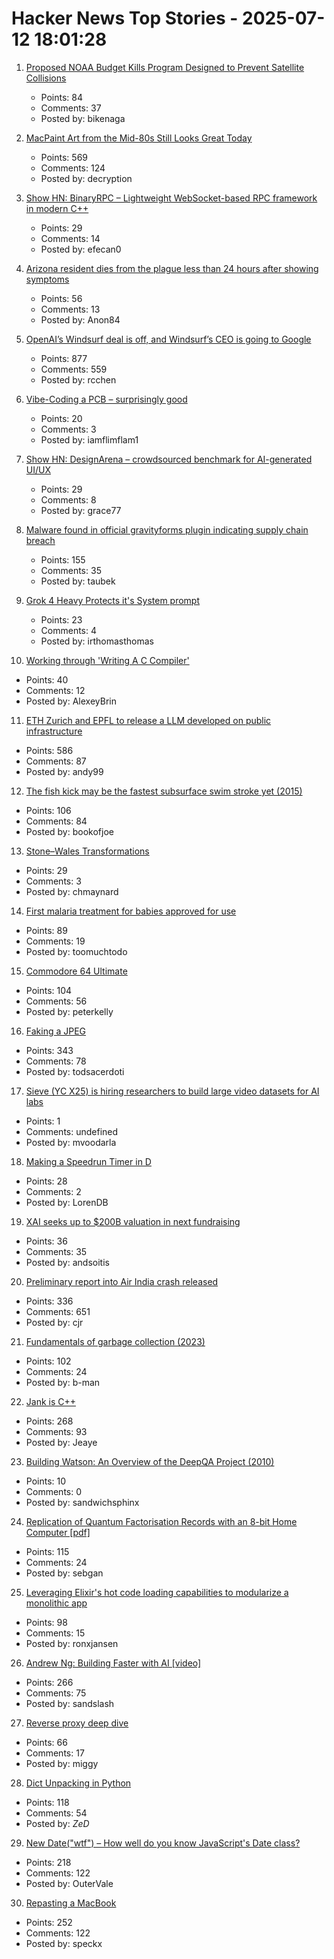 # Hacker News Top Stories - 2025-07-12 18:01:28

1. [Proposed NOAA Budget Kills Program Designed to Prevent Satellite Collisions](https://skyandtelescope.org/astronomy-news/proposed-noaa-budget-kills-program-to-prevent-satellite-collisions/)
   - Points: 84
   - Comments: 37
   - Posted by: bikenaga

2. [MacPaint Art from the Mid-80s Still Looks Great Today](https://blog.decryption.net.au/posts/macpaint.html)
   - Points: 569
   - Comments: 124
   - Posted by: decryption

3. [Show HN: BinaryRPC – Lightweight WebSocket-based RPC framework in modern C++](https://github.com/efecan0/binaryrpc-framework)
   - Points: 29
   - Comments: 14
   - Posted by: efecan0

4. [Arizona resident dies from the plague less than 24 hours after showing symptoms](https://www.independent.co.uk/news/health/arizona-plague-death-cases-b2787325.html)
   - Points: 56
   - Comments: 13
   - Posted by: Anon84

5. [OpenAI’s Windsurf deal is off, and Windsurf’s CEO is going to Google](https://www.theverge.com/openai/705999/google-windsurf-ceo-openai)
   - Points: 877
   - Comments: 559
   - Posted by: rcchen

6. [Vibe-Coding a PCB – surprisingly good](https://atomic14.substack.com/p/vibe-coding-a-pcb-surprisingly-good)
   - Points: 20
   - Comments: 3
   - Posted by: iamflimflam1

7. [Show HN: DesignArena – crowdsourced benchmark for AI-generated UI/UX](https://www.designarena.ai/)
   - Points: 29
   - Comments: 8
   - Posted by: grace77

8. [Malware found in official gravityforms plugin indicating supply chain breach](https://patchstack.com/articles/critical-malware-found-in-gravityforms-official-plugin-site/)
   - Points: 155
   - Comments: 35
   - Posted by: taubek

9. [Grok 4 Heavy Protects it's System prompt](https://simonwillison.net/2025/Jul/12/grok-4-heavy/)
   - Points: 23
   - Comments: 4
   - Posted by: irthomasthomas

10. [Working through 'Writing A C Compiler'](https://jollygoodsw.wordpress.com/2025/03/13/working-through-writing-a-c-compiler/)
   - Points: 40
   - Comments: 12
   - Posted by: AlexeyBrin

11. [ETH Zurich and EPFL to release a LLM developed on public infrastructure](https://ethz.ch/en/news-and-events/eth-news/news/2025/07/a-language-model-built-for-the-public-good.html)
   - Points: 586
   - Comments: 87
   - Posted by: andy99

12. [The fish kick may be the fastest subsurface swim stroke yet (2015)](https://nautil.us/is-this-new-swim-stroke-the-fastest-yet-235511/)
   - Points: 106
   - Comments: 84
   - Posted by: bookofjoe

13. [Stone–Wales Transformations](https://johncarlosbaez.wordpress.com/2025/07/12/stone-wales-transformation/)
   - Points: 29
   - Comments: 3
   - Posted by: chmaynard

14. [First malaria treatment for babies approved for use](https://www.bbc.com/news/articles/c89e872jdjxo)
   - Points: 89
   - Comments: 19
   - Posted by: toomuchtodo

15. [Commodore 64 Ultimate](https://www.commodore.net)
   - Points: 104
   - Comments: 56
   - Posted by: peterkelly

16. [Faking a JPEG](https://www.ty-penguin.org.uk/~auj/blog/2025/03/25/fake-jpeg/)
   - Points: 343
   - Comments: 78
   - Posted by: todsacerdoti

17. [Sieve (YC X25) is hiring researchers to build large video datasets for AI labs](https://sievedata.com/about/jobs)
   - Points: 1
   - Comments: undefined
   - Posted by: mvoodarla

18. [Making a Speedrun Timer in D](https://bradley.chatha.dev/blog/linux-speedrun-timer-dlang/post/)
   - Points: 28
   - Comments: 2
   - Posted by: LorenDB

19. [XAI seeks up to $200B valuation in next fundraising](https://www.ft.com/content/25aab987-c2a1-4fca-8883-38a617269b68)
   - Points: 36
   - Comments: 35
   - Posted by: andsoitis

20. [Preliminary report into Air India crash released](https://www.bbc.co.uk/news/live/cx20p2x9093t)
   - Points: 336
   - Comments: 651
   - Posted by: cjr

21. [Fundamentals of garbage collection (2023)](https://learn.microsoft.com/en-us/dotnet/standard/garbage-collection/fundamentals)
   - Points: 102
   - Comments: 24
   - Posted by: b-man

22. [Jank is C++](https://jank-lang.org/blog/2025-07-11-jank-is-cpp/)
   - Points: 268
   - Comments: 93
   - Posted by: Jeaye

23. [Building Watson: An Overview of the DeepQA Project (2010)](https://ojs.aaai.org/aimagazine/index.php/aimagazine/article/view/2303)
   - Points: 10
   - Comments: 0
   - Posted by: sandwichsphinx

24. [Replication of Quantum Factorisation Records with an 8-bit Home Computer [pdf]](https://eprint.iacr.org/2025/1237.pdf)
   - Points: 115
   - Comments: 24
   - Posted by: sebgan

25. [Leveraging Elixir's hot code loading capabilities to modularize a monolithic app](https://lucassifoni.info/blog/leveraging-hot-code-loading-for-fun-and-profit/)
   - Points: 98
   - Comments: 15
   - Posted by: ronxjansen

26. [Andrew Ng: Building Faster with AI [video]](https://www.youtube.com/watch?v=RNJCfif1dPY)
   - Points: 266
   - Comments: 75
   - Posted by: sandslash

27. [Reverse proxy deep dive](https://medium.com/@mitendra_mahto/cross-posted-from-https-startwithawhy-com-reverseproxy-2024-01-15-reverseproxy-deep-dive-html-c3443dc3e0e5)
   - Points: 66
   - Comments: 17
   - Posted by: miggy

28. [Dict Unpacking in Python](https://github.com/asottile/dict-unpacking-at-home)
   - Points: 118
   - Comments: 54
   - Posted by: _ZeD_

29. [New Date("wtf") – How well do you know JavaScript's Date class?](https://jsdate.wtf)
   - Points: 218
   - Comments: 122
   - Posted by: OuterVale

30. [Repasting a MacBook](https://christianselig.com/2025/07/repaste-macbook/)
   - Points: 252
   - Comments: 122
   - Posted by: speckx

